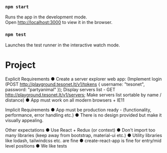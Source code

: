 ### `npm start`

Runs the app in the development mode.<br />
Open [http://localhost:3000](http://localhost:3000) to view it in the browser.

### `npm test`

Launches the test runner in the interactive watch mode.<br />

# Project

Explicit Requirements
● Create a server explorer web app:
(Implement login (POST http://playground.tesonet.lt/v1/tokens { username: "tesonet", password: "partyanimal" });
Display servers list - GET http://playground.tesonet.lt/v1/servers;
Make servers list sortable by name / distance)
● App must work on all modern browsers + IE11

Implicit Requirements
● App must be production ready - (functionality, performance, error handling etc.)
● There is no design provided but make it visually appealing.

Other expectations
● Use React + Redux (or context)
● Don't import too many libraries (keep away from bootstrap, material-ui etc.)
● Utility libraries like lodash, tailwindcss etc. are fine
● create-react-app is fine for entry/mid level positions
● We like tests
